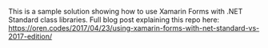 This is a sample solution showing how to use Xamarin Forms with .NET Standard class libraries. Full blog post explaining this repo here: https://oren.codes/2017/04/23/using-xamarin-forms-with-net-standard-vs-2017-edition/
